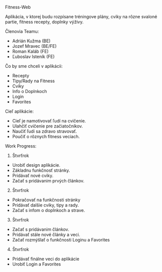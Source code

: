 Fitness-Web

Aplikácia, v ktorej budu rozpísane tréningove plány, cviky na rôzne svaloné partie, fitness recepty, doplnky výživy.
 
Členovia Teamu:
- Adrián Kužma (BE)
- Jozef Mravec (BE/FE)
- Roman Kaláb (FE)
- Ľuboslav Isteník (FE)

Čo by sme chceli v aplikácii:

- Recepty
- Tipy/Rady na Fitness
- Cviky
- Info o Doplnkoch
- Login
- Favorites

Cieľ aplikácie:

- Cieľ je namotivovať ľudí na cvičenie.
- Ulahčiť cvičenie pre začiatočníkov.
- Naučiť ľudi sa zdravo stravovať.
- Poučiť o rôznych fitness veciach.

Work Progress:

1. Štvrťrok 
- Urobiť design aplikácie.
- Základnu funkčnosť stránky.
- Pridávať nové cviky.
- Začať s pridávanim prvých článkov.

2. Štvrťrok
- Pokračovať na funkčnosti stránky
- Pridávať dalšie cviky, tipy a rady.
- Začať s infom o doplnkoch a strave.

3. Štvrťrok
- Začať s pridávanim článkov.
- Pridávať stále nové články a veci.
- Začať rozmýšlať o funkčnosti Loginu a Favorites

4. Štvrťrok
- Pridávať finálne veci do aplikácie
- Urobiť Login a Favorites


